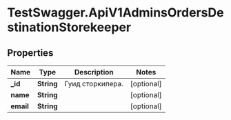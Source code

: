 # TestSwagger.ApiV1AdminsOrdersDestinationStorekeeper

## Properties

Name | Type | Description | Notes
------------ | ------------- | ------------- | -------------
**_id** | **String** | Гуид сторкипера. | [optional] 
**name** | **String** |  | [optional] 
**email** | **String** |  | [optional] 


